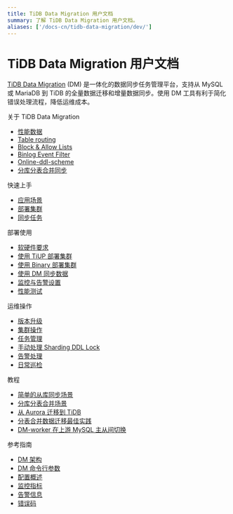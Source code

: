 ```yaml
---
title: TiDB Data Migration 用户文档
summary: 了解 TiDB Data Migration 用户文档。
aliases: ['/docs-cn/tidb-data-migration/dev/']
---
```


# TiDB Data Migration 用户文档

[TiDB Data Migration](https://github.com/pingcap/dm) (DM) 是一体化的数据同步任务管理平台，支持从 MySQL 或 MariaDB 到 TiDB 的全量数据迁移和增量数据同步。使用 DM 工具有利于简化错误处理流程，降低运维成本。

<NavColumns>
<NavColumn>
<ColumnTitle>关于 TiDB Data Migration</ColumnTitle>

- [性能数据](benchmark-v1.0-ga.md)
- [Table routing](key-features.md#table-routing)
- [Block & Allow Lists](key-features.md#block--allow-table-lists)
- [Binlog Event Filter](key-features.md#binlog-event-filter)
- [Online-ddl-scheme](feature-online-ddl-scheme.md)
- [分库分表合并同步](feature-shard-merge.md)

</NavColumn>

<NavColumn>
<ColumnTitle>快速上手</ColumnTitle>

- [应用场景](scenarios.md)
- [部署集群](quick-start-with-dm.md)
- [同步任务](replicate-data-using-dm.md)

</NavColumn>

<NavColumn>
<ColumnTitle>部署使用</ColumnTitle>

- [软硬件要求](hardware-and-software-requirements.md)
- [使用 TiUP 部署集群](deploy-a-dm-cluster-using-tiup.md)
- [使用 Binary 部署集群](deploy-a-dm-cluster-using-binary.md)
- [使用 DM 同步数据](replicate-data-using-dm.md)
- [监控与告警设置](monitor-a-dm-cluster.md)
- [性能测试](performance-test.md)

</NavColumn>

<NavColumn>
<ColumnTitle>运维操作</ColumnTitle>

- [版本升级](manually-upgrade-dm-1.0-to-2.0.md)
- [集群操作](maintain-dm-using-tiup.md)
- [任务管理](dmctl-introduction.md)
- [手动处理 Sharding DDL Lock](manually-handling-sharding-ddl-locks.md)
- [告警处理](handle-alerts.md)
- [日常巡检](daily-check.md)

</NavColumn>

<NavColumn>
<ColumnTitle>教程</ColumnTitle>

- [简单的从库同步场景](usage-scenario-simple-replication.md)
- [分库分表合并场景](usage-scenario-shard-merge.md)
- [从 Aurora 迁移到 TiDB](migrate-from-mysql-aurora.md)
- [分表合并数据迁移最佳实践](shard-merge-best-practices.md)
- [DM-worker 在上游 MySQL 主从间切换](usage-scenario-master-slave-switch.md)

</NavColumn>

<NavColumn>
<ColumnTitle>参考指南</ColumnTitle>

- [DM 架构](overview.md)
- [DM 命令行参数](command-line-flags.md)
- [配置概述](config-overview.md)
- [监控指标](monitor-a-dm-cluster.md)
- [告警信息](alert-rules.md)
- [错误码](error-handling.md#常见故障处理方法)

</NavColumn>

</NavColumns>
